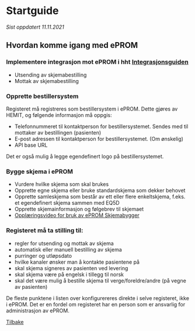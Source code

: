# Startguide

*Sist oppdatert 11.11.2021*

## Hvordan komme igang med ePROM

### Implementere integrasjon mot ePROM i hht [Integrasjonsguiden](Integrasjonsguide)
-	Utsending av skjemabestilling
-	Mottak av skjemabestilling

### Opprette bestillersystem

Registeret må registreres som bestillersystem i ePROM. Dette gjøres av HEMIT, og følgende informasjon må oppgis:
- Telefonnummeret til kontaktperson for bestillersystemet. Sendes med til mottaker av bestillingen (pasienten)
- E-post adressen til kontaktperson for bestillersystemet. (Om ønskelig)
- API base URL

Det er også mulig å legge egendefinert logo på bestillersystemet. 

### Bygge skjema i ePROM
- Vurdere hvilke skjema som skal brukes
-	Opprette egne skjema eller bruke standardskjema som dekker behovet
-	Opprette samleskjema som består av ett eller flere enkeltskjema, f.eks. et egendefinert skjema sammen med EQ5D
-	Opprette skjemainformasjon og følgebrev til skjemaet
- [Opplæringsvideo for bruk av ePROM Skjemabygger](https://youtu.be/3vMOpnLnQ80)


### Registeret må ta stilling til:
- regler for utsending og mottak av skjema
- automatisk eller manuell bestilling av skjema
- purringer og utløpsdato
- hvilke kanaler ønsker man å kontakte pasientene på
- skal skjema signeres av pasienten ved levering
- skal skjema være på engelsk i tillegg til norsk
- skal det være mulig å bestille skjema til verge/foreldre/andre (på vegne av pasienten)

De fleste punktene i listen over konfigurereres direkte i selve registeret, ikke i ePROM. Det er en fordel om registeret har en person som er ansvarlig for administrasjon av ePROM.

[Tilbake](./)
